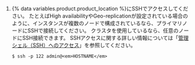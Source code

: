 1. {% data variables.product.product_location %}にSSHでアクセスしてください。 たとえばHigh availabilityやGeo-replicationが設定されている場合のように、インスタンスが複数のノードで構成されているなら、プライマリノードにSSHで接続してください。 クラスタを使用しているなら、任意のノードにSSH接続できます。 SSHアクセスに関する詳しい情報については「[管理シェル（SSH）へのアクセス](/admin/configuration/accessing-the-administrative-shell-ssh)」を参照してください。

   ```shell
   $ ssh -p 122 admin@<em>HOSTNAME</em>
   ```
